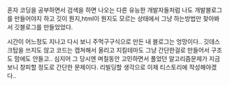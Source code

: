 
혼자 코딩을 공부하면서 검색을 하면 나오는 다른 유능한 개발자들처럼 나도 개발블로그를 만들어야지 하고
깃이 뭔지,html이 뭔지도 모르는 상태에서 그냥 하는방법만 찾아봐서 깃블로그를 만들었었다.


시간이 어느정도 지나고 다시 보니 주먹구구식으로 만든 내 블로그는 엉망이다..
깃데스크탑을 쓰지도 않고 코드는 캡쳐해서 올리고 지킬테마도 그냥 간단한걸로 만들어서 구조도 맘에도 안들고..
심지어 그 당시엔 며칠동안 고민하면서 풀었던 알고리즘문제가 지금보니 창피할 정도로 간단한 문제이다.
리빌딩할 생각으로 이제 티스토리에 작성해야겠다..
